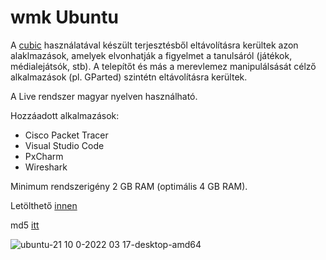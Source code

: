 # wmk Ubuntu

A [cubic](https://github.com/PJ-Singh-001/Cubic) használatával készült terjesztésből eltávolításra kerültek  azon alaklmazások, amelyek elvonhatják a figyelmet a tanulsáról (játékok, médialejátsók, stb).
A telepítőt és más a merevlemez manipulálsását célző alkalmazások (pl. GParted) szintétn eltávolításra kerültek.

A Live rendszer magyar nyelven használható.

Hozzáadott alkalmazások:
- Cisco Packet Tracer
- Visual Studio Code
- PxCharm
- Wireshark

Minimum rendszerigény 2 GB RAM (optimális 4 GB RAM).

Letölthető [innen](https://mega.nz/file/4wBChDDB#fKLFRV8NL4gjtRrtN-c_2M5C8rFSm-OEgXSpioZ1QRs)

md5 [itt](https://mega.nz/file/Yh4ymboY#KHa4mLsV_xX7d5C8dNdvsBWf2vgUI_WUlmTmNTRE8RI)

![ubuntu-21 10 0-2022 03 17-desktop-amd64](https://user-images.githubusercontent.com/53403093/225569458-48d2db05-2ccb-4cf6-b166-c2e05670df84.png)

